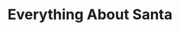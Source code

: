 ---
title: "Everything About Santa"
url: /marikina/everything-about-santa/
shop: Raumausstattung
---